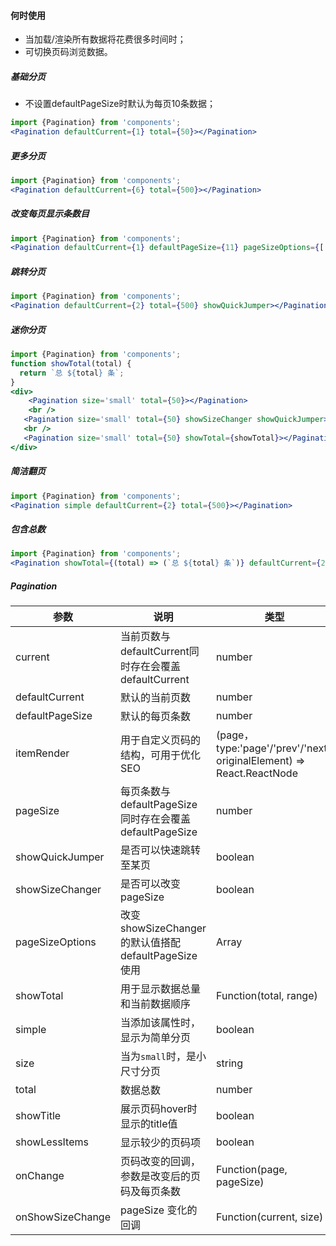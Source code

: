 #### **何时使用**

- 当加载/渲染所有数据将花费很多时间时；
- 可切换页码浏览数据。

##### **基础分页**
- 不设置defaultPageSize时默认为每页10条数据；
```jsx
import {Pagination} from 'components';
<Pagination defaultCurrent={1} total={50}></Pagination>
```

##### **更多分页**
```jsx
import {Pagination} from 'components';
<Pagination defaultCurrent={6} total={500}></Pagination>
```

##### **改变每页显示条数目**
```jsx
import {Pagination} from 'components';
<Pagination defaultCurrent={1} defaultPageSize={11} pageSizeOptions={['11', '21', '31', '41']} total={50} showSizeChanger></Pagination>
```
##### **跳转分页**
```jsx
import {Pagination} from 'components';
<Pagination defaultCurrent={2} total={500} showQuickJumper></Pagination>
```
##### **迷你分页**
```jsx
import {Pagination} from 'components';
function showTotal(total) {
  return `总 ${total} 条`;
}
<div>
	<Pagination size='small' total={50}></Pagination>
	<br />
   <Pagination size='small' total={50} showSizeChanger showQuickJumper></Pagination>
   <br />
   <Pagination size='small' total={50} showTotal={showTotal}></Pagination>
</div>
```

##### **简洁翻页**
```jsx
import {Pagination} from 'components';
<Pagination simple defaultCurrent={2} total={500}></Pagination>
```

##### **包含总数**
```jsx
import {Pagination} from 'components';
<Pagination showTotal={(total) => (`总 ${total} 条`)} defaultCurrent={2} total={5000} pageSize={50} showQuickJumper></Pagination>
```

##### **Pagination**

| 参数 | 说明 | 类型 | 默认值|
| --- | --- | --- | --- |
| current | 当前页数与defaultCurrent同时存在会覆盖defaultCurrent | number | - |
| defaultCurrent | 默认的当前页数 | number | 1|
| defaultPageSize | 默认的每页条数 | number | 10 |
| itemRender | 用于自定义页码的结构，可用于优化SEO | (page，type:'page'/'prev'/'next', originalElement) => React.ReactNode | - |
| pageSize | 每页条数与defaultPageSize同时存在会覆盖defaultPageSize | number | - |
| showQuickJumper | 是否可以快速跳转至某页 | boolean | false |
| showSizeChanger | 是否可以改变pageSize | boolean | false|
| pageSizeOptions | 改变showSizeChanger的默认值搭配defaultPageSize使用 | Array | `['10', '20', '30', '40']`|
| showTotal | 用于显示数据总量和当前数据顺序 | Function(total, range) | - |
| simple | 当添加该属性时，显示为简单分页 | boolean | - |
| size | 当为`small`时，是小尺寸分页 | string | - |
| total | 数据总数 | number | 0 |
| showTitle | 展示页码hover时显示的title值 | boolean | true |
| showLessItems | 显示较少的页码项 | boolean | false |
| onChange | 页码改变的回调，参数是改变后的页码及每页条数 | Function(page, pageSize) | noop |
| onShowSizeChange | pageSize 变化的回调 | Function(current, size) | noop |
